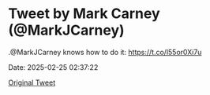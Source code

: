 # Tweet by Mark Carney (@MarkJCarney)

.@MarkJCarney knows how to do it: https://t.co/l55or0Xi7u

Date: 2025-02-25 02:37:22

[Original Tweet](https://x.com/MarkJCarney/status/1894215077823144413)
